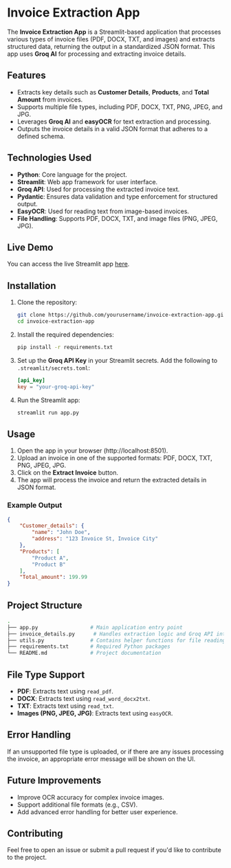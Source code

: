 # Invoice Extraction App

The **Invoice Extraction App** is a Streamlit-based application that processes various types of invoice files (PDF, DOCX, TXT, and images) and extracts structured data, returning the output in a standardized JSON format. This app uses **Groq AI** for processing and extracting invoice details.

## Features

- Extracts key details such as **Customer Details**, **Products**, and **Total Amount** from invoices.
- Supports multiple file types, including PDF, DOCX, TXT, PNG, JPEG, and JPG.
- Leverages **Groq AI** and **easyOCR** for text extraction and processing.
- Outputs the invoice details in a valid JSON format that adheres to a defined schema.

## Technologies Used

- **Python**: Core language for the project.
- **Streamlit**: Web app framework for user interface.
- **Groq API**: Used for processing the extracted invoice text.
- **Pydantic**: Ensures data validation and type enforcement for structured output.
- **EasyOCR**: Used for reading text from image-based invoices.
- **File Handling**: Supports PDF, DOCX, TXT, and image files (PNG, JPEG, JPG).

## Live Demo
You can access the live Streamlit app [here](https://invoice-extractor-hgkrz4zvsebeeuv9gtgbnk.streamlit.app).

## Installation

1. Clone the repository:

   ```bash
   git clone https://github.com/yourusername/invoice-extraction-app.git
   cd invoice-extraction-app
   ```

2. Install the required dependencies:

   ```bash
   pip install -r requirements.txt
   ```

3. Set up the **Groq API Key** in your Streamlit secrets. Add the following to `.streamlit/secrets.toml`:

   ```toml
   [api_key]
   key = "your-groq-api-key"
   ```

4. Run the Streamlit app:

   ```bash
   streamlit run app.py
   ```

## Usage

1. Open the app in your browser (http://localhost:8501).
2. Upload an invoice in one of the supported formats: PDF, DOCX, TXT, PNG, JPEG, JPG.
3. Click on the **Extract Invoice** button.
4. The app will process the invoice and return the extracted details in JSON format.

### Example Output

```json
{
    "Customer_details": {
        "name": "John Doe",
        "address": "123 Invoice St, Invoice City"
    },
    "Products": [
        "Product A",
        "Product B"
    ],
    "Total_amount": 199.99
}
```

## Project Structure

```bash
.
├── app.py                 # Main application entry point
├── invoice_details.py      # Handles extraction logic and Groq API interaction
├── utils.py               # Contains helper functions for file reading
├── requirements.txt       # Required Python packages
└── README.md              # Project documentation
```

## File Type Support

- **PDF**: Extracts text using `read_pdf`.
- **DOCX**: Extracts text using `read_word_docx2txt`.
- **TXT**: Extracts text using `read_txt`.
- **Images (PNG, JPEG, JPG)**: Extracts text using `easyOCR`.

## Error Handling

If an unsupported file type is uploaded, or if there are any issues processing the invoice, an appropriate error message will be shown on the UI.

## Future Improvements

- Improve OCR accuracy for complex invoice images.
- Support additional file formats (e.g., CSV).
- Add advanced error handling for better user experience.
  
## Contributing

Feel free to open an issue or submit a pull request if you'd like to contribute to the project.
